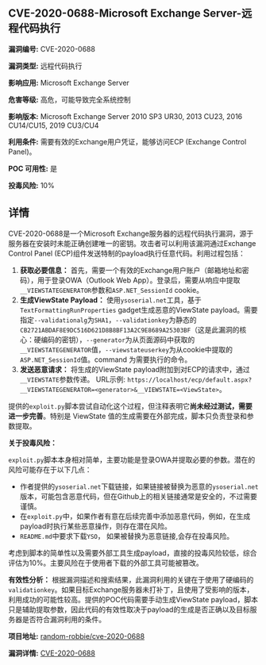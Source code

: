 ## CVE-2020-0688-Microsoft Exchange Server-远程代码执行

**漏洞编号:** CVE-2020-0688

**漏洞类型:** 远程代码执行

**影响应用:** Microsoft Exchange Server

**危害等级:** 高危，可能导致完全系统控制

**影响版本:** Microsoft Exchange Server 2010 SP3 UR30, 2013 CU23, 2016 CU14/CU15, 2019 CU3/CU4

**利用条件:** 需要有效的Exchange用户凭证，能够访问ECP (Exchange Control Panel)。

**POC 可用性:** 是

**投毒风险:** 10%

## 详情

CVE-2020-0688是一个Microsoft Exchange服务器的远程代码执行漏洞，源于服务器在安装时未能正确创建唯一的密钥。攻击者可以利用该漏洞通过Exchange Control Panel (ECP)组件发送特制的payload执行任意代码。利用过程包括：

1.  **获取必要信息：** 首先，需要一个有效的Exchange用户账户（邮箱地址和密码），用于登录OWA（Outlook Web App）。登录后，需要从响应中提取`__VIEWSTATEGENERATOR`参数和`ASP.NET_SessionId` cookie。
2.  **生成ViewState Payload：** 使用`ysoserial.net`工具，基于`TextFormattingRunProperties` gadget生成恶意的ViewState payload。需要指定`--validationalg`为`SHA1`，`--validationkey`为静态的`CB2721ABDAF8E9DC516D621D8B8BF13A2C9E8689A25303BF`（这是此漏洞的核心：硬编码的密钥），`--generator`为从页面源码中获取的`__VIEWSTATEGENERATOR`值，`--viewstateuserkey`为从cookie中提取的`ASP.NET_SessionId`值。command 为需要执行的命令。
3.  **发送恶意请求：** 将生成的ViewState payload附加到对ECP的请求中，通过`__VIEWSTATE`参数传递。 URL示例: `https://localhost/ecp/default.aspx?__VIEWSTATEGENERATOR=<generator>&__VIEWSTATE=<ViewState>`。

提供的`exploit.py`脚本尝试自动化这个过程，但注释表明它**尚未经过测试，需要进一步完善**。特别是 ViewState 值的生成需要在外部完成，脚本只负责登录和参数提取。

**关于投毒风险：**

`exploit.py`脚本本身相对简单，主要功能是登录OWA并提取必要的参数。潜在的风险可能存在于以下几点：
*   作者提供的`ysoserial.net`下载链接，如果链接被替换为恶意的`ysoserial.net`版本，可能包含恶意代码，但在Github上的相关链接通常是安全的，不过需要谨慎。
*   在`exploit.py`中，如果作者有意在后续完善中添加恶意代码，例如，在生成payload时执行某些恶意操作，则存在潜在风险。
*   `README.md`中要求下载`YSO`， 如果被替换为恶意链接,会存在投毒风险。

考虑到脚本的简单性以及需要外部工具生成payload，直接的投毒风险较低，综合评估为10%。主要风险在于使用者下载的外部工具可能被篡改。

**有效性分析：**
根据漏洞描述和搜索结果，此漏洞利用的关键在于使用了硬编码的`validationkey`。如果目标Exchange服务器未打补丁，且使用了受影响的版本，利用成功的可能性较高。提供的POC代码需要手动生成ViewState payload，脚本只是辅助提取参数，因此代码的有效性取决于payload的生成是否正确以及目标服务器是否符合漏洞利用的条件。


**项目地址:** [random-robbie/cve-2020-0688](https://github.com/random-robbie/cve-2020-0688)

**漏洞详情:** [CVE-2020-0688](https://nvd.nist.gov/vuln/detail/CVE-2020-0688)
